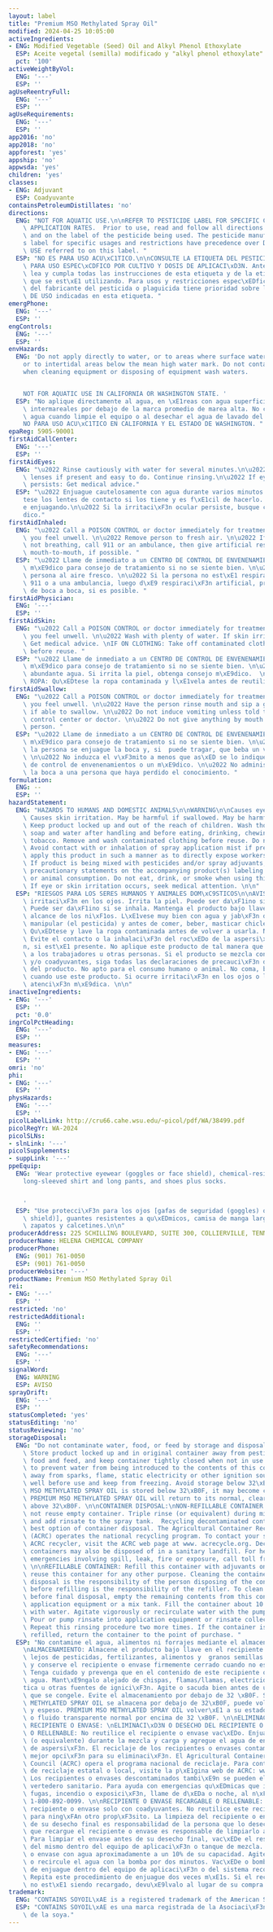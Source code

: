 ```yaml
---
layout: label
title: "Premium MSO Methylated Spray Oil"
modified: 2024-04-25 10:05:00
activeIngredients:
- ENG: Modified Vegetable (Seed) Oil and Alkyl Phenol Ethoxylate
  ESP: Aceite vegetal (semilla) modificado y "alkyl phenol ethoxylate"
  pct: '100'
activeWeightByVol:
  ENG: '---'
  ESP: ''
agUseReentryFull:
  ENG: '---'
  ESP: ''
agUseRequirements:
  ENG: '---'
  ESP: ''
app2016: 'no'
app2018: 'no'
appforest: 'yes'
appship: 'no'
appwsda: 'yes'
children: 'yes'
classes:
- ENG: Adjuvant
  ESP: Coadyuvante
containsPetroleumDistillates: 'no'
directions:
  ENG: "NOT FOR AQUATIC USE.\n\nREFER TO PESTICIDE LABEL FOR SPECIFIC CROP USE AND\
    \ APPLICATION RATES.  Prior to use, read and follow all directions on this label\
    \ and on the label of the pesticide being used. The pesticide manufacturer\u2019\
    s label for specific usages and restrictions have precedence over DIRECTIONS FOR\
    \ USE referred to on this label. "
  ESP: "NO ES PARA USO ACU\xC1TICO.\n\nCONSULTE LA ETIQUETA DEL PESTICIDA O PLAGUICIDA\
    \ PARA USO ESPEC\xCDFICO POR CULTIVO Y DOSIS DE APLICACI\xD3N. Antes de usar,\
    \ lea y cumpla todas las instrucciones de esta etiqueta y de la etiqueta del pesticida\
    \ que se est\xE1 utilizando. Para usos y restricciones espec\xEDficos, la etiqueta\
    \ del fabricante del pesticida o plaguicida tiene prioridad sobre las INSTRUCCIONES\
    \ DE USO indicadas en esta etiqueta. "
emergPhone:
  ENG: '---'
  ESP: ''
engControls:
  ENG: '---'
  ESP: ''
envHazards:
  ENG: 'Do not apply directly to water, or to areas where surface water is present,
    or to intertidal areas below the mean high water mark. Do not contaminate water
    when cleaning equipment or disposing of equipment wash waters.


    NOT FOR AQUATIC USE IN CALIFORNIA OR WASHINGTON STATE. '
  ESP: "No aplique directamente al agua, en \xE1reas con agua superficial o en zonas\
    \ intermareales por debajo de la marca promedio de marea alta. No contamine el\
    \ agua cuando limpie el equipo o al desechar el agua de lavado del mismo.\n\n\
    NO PARA USO ACU\xC1TICO EN CALIFORNIA Y EL ESTADO DE WASHINGTON. "
epaReg: 5905-90001
firstAidCallCenter:
  ENG: '---'
  ESP: ''
firstAidEyes:
  ENG: "\u2022 Rinse cautiously with water for several minutes.\n\u2022 Remove contact\
    \ lenses if present and easy to do. Continue rinsing.\n\u2022 If eye irritation\
    \ persists: Get medical advice."
  ESP: "\u2022 Enjuague cautelosamente con agua durante varios minutos.\n\u2022 Qu\xED\
    tese los lentes de contacto si los tiene y es f\xE1cil de hacerlo. Contin\xFA\
    e enjuagando.\n\u2022 Si la irritaci\xF3n ocular persiste, busque consejo m\xE9\
    dico."
firstAidInhaled:
  ENG: "\u2022 Call a POISON CONTROL or doctor immediately for treatment advice if\
    \ you feel unwell. \n\u2022 Remove person to fresh air. \n\u2022 If person is\
    \ not breathing, call 911 or an ambulance, then give artificial respiration, preferably\
    \ mouth-to-mouth, if possible. "
  ESP: "\u2022 Llame de inmediato a un CENTRO DE CONTROL DE ENVENENAMIENTOS o a un\
    \ m\xE9dico para consejo de tratamiento si no se siente bien. \n\u2022 Mueva la\
    \ persona al aire fresco. \n\u2022 Si la persona no est\xE1 respirando llame al\
    \ 911 o a una ambulancia, luego d\xE9 respiraci\xF3n artificial, preferiblemente\
    \ de boca a boca, si es posible. "
firstAidPhysician:
  ENG: '---'
  ESP: ''
firstAidSkin:
  ENG: "\u2022 Call a POISON CONTROL or doctor immediately for treatment advice if\
    \ you feel unwell. \n\u2022 Wash with plenty of water. If skin irritation occurs:\
    \ Get medical advice. \nIF ON CLOTHING: Take off contaminated clothing and wash\
    \ before reuse. "
  ESP: "\u2022 Llame de inmediato a un CENTRO DE CONTROL DE ENVENENAMIENTOS o a un\
    \ m\xE9dico para consejo de tratamiento si no se siente bien. \n\u2022 Lave con\
    \ abundante agua. Si irrita la piel, obtenga consejo m\xE9dico.  \nSI CAE EN LA\
    \ ROPA: Qu\xEDtese la ropa contaminada y l\xE1vela antes de reutilizarla. "
firstAidSwallow:
  ENG: "\u2022 Call a POISON CONTROL or doctor immediately for treatment advice if\
    \ you feel unwell. \n\u2022 Have the person rinse mouth and sip a glass of water\
    \ if able to swallow. \n\u2022 Do not induce vomiting unless told to by a poison\
    \ control center or doctor. \n\u2022 Do not give anything by mouth to an unconscious\
    \ person. "
  ESP: "\u2022 Llame de inmediato a un CENTRO DE CONTROL DE ENVENENAMIENTOS o a un\
    \ m\xE9dico para consejo de tratamiento si no se siente bien. \n\u2022 Haga que\
    \ la persona se enjuague la boca y, si  puede tragar, que beba un vaso de agua.\
    \ \n\u2022 No induzca el v\xF3mito a menos que as\xED se lo indique un centro\
    \ de control de envenenamientos o un m\xE9dico. \n\u2022 No administre nada por\
    \ la boca a una persona que haya perdido el conocimiento. "
formulation:
  ENG: --
  ESP: ''
hazardStatement:
  ENG: "HAZARDS TO HUMANS AND DOMESTIC ANIMALS\n\nWARNING\n\nCauses eye irritation.\
    \ Causes skin irritation. May be harmful if swallowed. May be harmful if inhaled.\
    \ Keep product locked up and out of the reach of children. Wash thoroughly with\
    \ soap and water after handling and before eating, drinking, chewing gum or smoking\
    \ tobacco. Remove and wash contaminated clothing before reuse. Do not take internally.\
    \ Avoid contact with or inhalation of spray application mist if present. Do not\
    \ apply this product in such a manner as to directly expose workers or other persons.\
    \ If product is being mixed with pesticides and/or spray adjuvants, follow all\
    \ precautionary statements on the accompanying product(s) labeling. Not for human\
    \ or animal consumption. Do not eat, drink, or smoke when using this product.\
    \ If eye or skin irritation occurs, seek medical attention. \n\n"
  ESP: "RIESGOS PARA LOS SERES HUMANOS Y ANIMALES DOM\xC9STICOS\n\nAVISO\n\nCausar\
    \ irritaci\xF3n en los ojos. Irrita la piel. Puede ser da\xF1ino si se ingiere.\
    \ Puede ser da\xF1ino si se inhala. Mantenga el producto bajo llave y fuera del\
    \ alcance de los ni\xF1os. L\xE1vese muy bien con agua y jab\xF3n despu\xE9s de\
    \ manipular (el pesticida) y antes de comer, beber, masticar chicle o fumar tabaco.\
    \ Qu\xEDtese y lave la ropa contaminada antes de volver a usarla. No lo tome internamente.\
    \ Evite el contacto o la inhalaci\xF3n del roc\xEDo de la aspersi\xF3n/pulverizaci\xF3\
    n, si est\xE1 presente. No aplique este producto de tal manera que exponga directamente\
    \ a los trabajadores u otras personas. Si el producto se mezcla con pesticidas\
    \ y/o coadyuvantes, siga todas las declaraciones de precauci\xF3n de la etiqueta\
    \ del producto. No apto para el consumo humano o animal. No coma, beba o fume\
    \ cuando use este producto. Si ocurre irritaci\xF3n en los ojos o la piel, busque\
    \ atenci\xF3n m\xE9dica. \n\n"
inactiveIngredients:
- ENG: '---'
  ESP: ''
  pct: '0.0'
ingrColPctHeading:
  ENG: '---'
  ESP: ''
measures:
- ENG: '---'
  ESP: ''
omri: 'no'
phi:
- ENG: '---'
  ESP: ''
physHazards:
  ENG: '---'
  ESP: ''
picolLabelLink: http://cru66.cahe.wsu.edu/~picol/pdf/WA/38499.pdf
picolRegYr: WA-2024
picolSLNs:
- slnLink: '---'
picolSupplements:
- suppLink: '---'
ppeEquip:
  ENG: 'Wear protective eyewear (goggles or face shield), chemical-resistant gloves,
    long-sleeved shirt and long pants, and shoes plus socks.


    '
  ESP: "Use protecci\xF3n para los ojos [gafas de seguridad (goggles) o careta (face\
    \ shield)], guantes resistentes a qu\xEDmicos, camisa de manga larga y pantalones,\
    \ zapatos y calcetines.\n\n"
producerAddress: 225 SCHILLING BOULEVARD, SUITE 300, COLLIERVILLE, TENNESSEE 38017
producerName: HELENA CHEMICAL COMPANY
producerPhone:
  ENG: (901) 761-0050
  ESP: (901) 761-0050
producerWebsite: '---'
productName: Premium MSO Methylated Spray Oil
rei:
- ENG: '---'
  ESP: ''
restricted: 'no'
restrictedAdditional:
  ENG: ''
  ESP: ''
restrictedCertified: 'no'
safetyRecommendations:
  ENG: '---'
  ESP: ''
signalWord:
  ENG: WARNING
  ESP: AVISO
sprayDrift:
  ENG: '---'
  ESP: ''
statusCompleted: 'yes'
statusEditing: 'no'
statusReviewing: 'no'
storageDisposal:
  ENG: "Do not contaminate water, food, or feed by storage and disposal.\n\nSTORAGE:\
    \ Store product locked up and in original container away from pesticides, fertilizers,\
    \ food and feed, and keep container tightly closed when not in use. Take care\
    \ to prevent water from being introduced to the contents of this container. Keep\
    \ away from sparks, flame, static electricity or other ignition sources. Shake\
    \ well before use and keep from freezing. Avoid storage below 32\xB0F. If PREMIUM\
    \ MSO METHYLATED SPRAY OIL is stored below 32\xB0F, it may become cloudy and thicken.\
    \ PREMIUM MSO METHYLATED SPRAY OIL will return to its normal, clear fluid state\
    \ above 32\xB0F. \n\nCONTAINER DISPOSAL:\nNON-REFILLABLE CONTAINER DISPOSAL: Do\
    \ not reuse empty container. Triple rinse (or equivalent) during mixing and loading\
    \ and add rinsate to the spray tank.  Recycling decontaminated containers is the\
    \ best option of container disposal. The Agricultural Container Recycling Council\
    \ (ACRC) operates the national recycling program. To contact your state or local\
    \ ACRC recycler, visit the ACRC web page at www. acrecycle.org. Decontaminated\
    \ containers may also be disposed of in a sanitary landfill. For help in chemical\
    \ emergencies involving spill, leak, fire or exposure, call toll free 1-800-424-9300.\
    \ \n\nREFILLABLE CONTAINER: Refill this container with adjuvants only. Do not\
    \ reuse this container for any other purpose. Cleaning the container before final\
    \ disposal is the responsibility of the person disposing of the container. Cleaning\
    \ before refilling is the responsibility of the refiller. To clean the container\
    \ before final disposal, empty the remaining contents from this container into\
    \ application equipment or a mix tank. Fill the container about 10 percent full\
    \ with water. Agitate vigorously or recirculate water with the pump for 2 minutes.\
    \ Pour or pump rinsate into application equipment or rinsate collection system.\
    \ Repeat this rinsing procedure two more times. If the container is not being\
    \ refilled, return the container to the point of purchase. "
  ESP: "No contamine el agua, alimentos ni forrajes mediante el almacenamiento y desecho.\n\
    \nALMACENAMIENTO: Almacene el producto bajo llave en el recipiente o envase original,\
    \ lejos de pesticidas, fertilizantes, alimentos y  granos semillas o forrajes\
    \ y conserve el recipiente o envase firmemente cerrado cuando no est\xE9 en uso.\
    \ Tenga cuidado y prevenga que en el contenido de este recipiente o envase entre\
    \ agua. Mant\xE9ngalo alejado de chispas, flamas/llamas, electricidad est\xE1\
    tica u otras fuentes de ignici\xF3n. Agite o sacuda bien antes de usar y evite\
    \ que se congele. Evite el almacenamiento por debajo de 32 \xB0F. Si PREMIUM MSO\
    \ METHYLATED SPRAY OIL se almacena por debajo de 32\xB0F, puede volverse turbio\
    \ y espeso. PREMIUM MSO METHYLATED SPRAY OIL volver\xE1 a su estado de l\xEDquido\
    \ o fluido transparente normal por encima de 32 \xB0F. \n\nELIMINACI\xD3N DEL\
    \ RECIPIENTE O ENVASE: \nELIMINACI\xD3N O DESECHO DEL RECIPIENTE O ENVASE NO RECARGABLE\
    \ O RELLENABLE: No reutilice el recipiente o envase vac\xEDo. Enjuague tres veces\
    \ (o equivalente) durante la mezcla y carga y agregue el agua de enjuague al tanque\
    \ de aspersi\xF3n. El reciclaje de los recipientes o envases contaminados es la\
    \ mejor opci\xF3n para su eliminaci\xF3n. El Agricultural Container Recycling\
    \ Council (ACRC) opera el programa nacional de reciclaje. Para contactar su ACRC\
    \ de reciclaje estatal o local, visite la p\xE1gina web de ACRC: www.acrecycle.org.\
    \ Los recipientes o envases descontaminados tambi\xE9n se pueden eliminar en un\
    \ vertedero sanitario. Para ayuda con emergencias qu\xEDmicas que impliquen derrame,\
    \ fugas, incendio o exposici\xF3n, llame de d\xEDa o noche, al n\xFAmero gratuito\
    \ 1-800-892-0099. \n\nRECIPIENTE O ENVASE RECARGABLE O RELLENABLE: Recargue este\
    \ recipiente o envase solo con coadyuvantes. No reutilice este recipiente o envase\
    \ para ning\xFAn otro prop\xF3sito. La limpieza del recipiente o envase antes\
    \ de su desecho final es responsabilidad de la persona que lo desecha. La persona\
    \ que recargue el recipiente o envase es responsable de limpiarlo antes de hacerlo.\
    \ Para limpiar el envase antes de su desecho final, vac\xEDe el resto del contenido\
    \ del mismo dentro del equipo de aplicaci\xF3n o tanque de mezcla. Llene el recipiente\
    \ o envase con agua aproximadamente a un 10% de su capacidad. Agite vigorosamente\
    \ o recircule el agua con la bomba por dos minutos. Vac\xEDe o bombee el agua\
    \ de enjuague dentro del equipo de aplicaci\xF3n o del sistema recolector de enjuague.\
    \ Repita este procedimiento de enjuague dos veces m\xE1s. Si el recipiente o envase\
    \ no est\xE1 siendo recargado, devu\xE9lvalo al lugar de su compra. "
trademark:
  ENG: "CONTAINS SOYOIL\xAE is a registered trademark of the American Soybean Association."
  ESP: "CONTAINS SOYOIL\xAE es una marca registrada de la Asociaci\xF3n Americana\
    \ de la soya."
---
```

